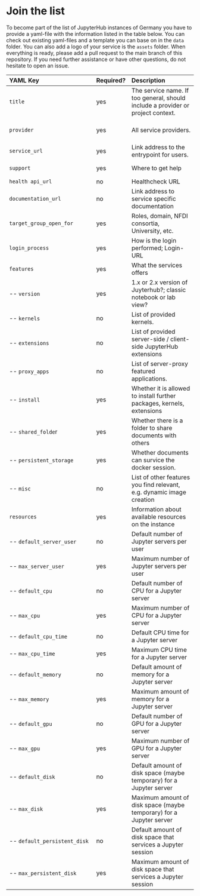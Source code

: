 
# Join the list

To become part of the list of JupyterHub instances of Germany you have to provide a yaml-file with the information listed in the table below. You can check out existing yaml-files and a template you can base on in the `data` folder. You can also add a logo of your service is the `assets` folder. When everything is ready, please add a pull request to the main branch of this repository. If you need further assistance or have other questions, do not hesitate to open an issue.


| YAML&nbsp;Key&nbsp;&nbsp;&nbsp;&nbsp;&nbsp;&nbsp;&nbsp;&nbsp;&nbsp;&nbsp;&nbsp;&nbsp;&nbsp;&nbsp;&nbsp;&nbsp;&nbsp;&nbsp;&nbsp;&nbsp;&nbsp;&nbsp;&nbsp;&nbsp;&nbsp;&nbsp;&nbsp;&nbsp;&nbsp;&nbsp;&nbsp;&nbsp;| Required? | Description&nbsp;&nbsp;&nbsp;&nbsp;&nbsp;&nbsp;&nbsp;&nbsp;&nbsp;&nbsp;&nbsp;&nbsp;&nbsp;&nbsp;&nbsp;&nbsp; | Example |
|----------|-----------|-------------------------|-------------------------|
| `title`     | yes       | The service name. If too general, should include a provider or project context. | NFDI4Ing JupyterHub |
| `provider` | yes       | All service providers.   | University of Stuttgart, Technical University of Darmstadt |
| `service_url`      | yes       | Link address to the entrypoint for users. | https://jupyter.nfdi4ing.de |
| `support` | yes | Where to get help | fokus@izus.uni-stuttgart.de |
| `health api_url` | no        | Healthcheck URL | green / orange / red
| `documentation_url` | no | Link address to service specific documentation | |
| `target_group_open_for` | yes | Roles, domain, NFDI consortia, University, etc. | Researchers of NFDI4Ing |
| `login_process` |  yes | How is the login performed; Login-URL | Login via DFN-AAI & eduGAIN |
| `features` | yes | What the services offers | |
| -- `version` | yes | 1.x or 2.x version of Juyterhub?; classic notebook or lab view? | 1.x JupyterHub (classic view)
| -- `kernels` | no | List of provided kernels. | Python, Julia, R |
| -- `extensions` | no | List of provided server-side / client-side JupyterHub extensions | |
| -- `proxy_apps` | no | List of server-proxy featured applications. | MATLAB IDE |
| -- `install` | yes | Whether it is allowed to install further packages, kernels, extensions | yes |
| -- `shared_folde`r | yes | Whether there is a folder to share documents with others | false |
| -- `persistent_storage` | yes | Whether documents can survice the docker session. | true |
| -- `misc` | no | List of other features you find relevant, e.g. dynamic image creation | | 
| `resources` | yes | Information about available resources on the instance | |
| -- `default_server_user` | no | Default number of Jupyter servers per user | 1 |
| -- `max_server_user` | yes | Maximum number of Jupyter servers per user | 5 |
| -- `default_cpu` | no | Default number of CPU for a Jupyter server | 1 |
| -- `max_cpu` | yes | Maximum number of CPU for a Jupyter server | 4 |
| -- `default_cpu_time` | no | Default CPU time for a Jupyter server | 1 h |
| -- `max_cpu_time` | yes | Maximum CPU time for a Jupyter server | 72 h |
| -- `default_memory` | no | Default amount of memory for a Jupyter server | 100 MB |
| -- `max_memory` | yes | Maximum amount of memory for a Jupyter server | 4 GB |
| -- `default_gpu` | no | Default number of GPU for a Jupyter server | 0 |
| -- `max_gpu` | yes | Maximum number of GPU for a Jupyter server | 0 |
| -- `default_disk` | no | Default amount of disk space (maybe temporary) for a Jupyter server | 10 GB |
| -- `max_disk` | yes | Maximum amount of disk space (maybe temporary) for a Jupyter server | 10 GB |
| -- `default_persistent_disk` | no | Default amount of disk space that services a Jupyter session | 2 GB |
| -- `max_persistent_disk` | yes | Maximum amount of disk space that services a Jupyter session | 2 GB |


